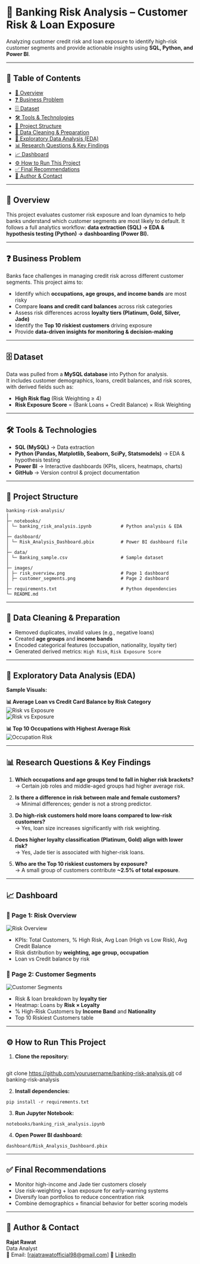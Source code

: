 # 🏦 Banking Risk Analysis – Customer Risk & Loan Exposure  

Analyzing customer credit risk and loan exposure to identify high-risk customer segments and provide actionable insights using **SQL, Python, and Power BI**.  

---

## 📑 Table of Contents
- [📌 Overview](#-overview)  
- [❓ Business Problem](#-business-problem)  
- [🗄️ Dataset](#%EF%B8%8F-dataset)  
- [🛠️ Tools & Technologies](#%EF%B8%8F-tools--technologies)  
- [📂 Project Structure](#-project-structure)  
- [🧹 Data Cleaning & Preparation](#-data-cleaning--preparation)  
- [🔎 Exploratory Data Analysis (EDA)](#-exploratory-data-analysis-eda)  
- [📊 Research Questions & Key Findings](#-research-questions--key-findings)  
- [📈 Dashboard](#-dashboard)  
- [⚙️ How to Run This Project](#%EF%B8%8F-how-to-run-this-project)  
- [✅ Final Recommendations](#-final-recommendations)  
- [👤 Author & Contact](#-author--contact)  

---

## 📌 Overview  
This project evaluates customer risk exposure and loan dynamics to help banks understand which customer segments are most likely to default. It follows a full analytics workflow: **data extraction (SQL) → EDA & hypothesis testing (Python) → dashboarding (Power BI).**  

---

## ❓ Business Problem  
Banks face challenges in managing credit risk across different customer segments. This project aims to:  
- Identify which **occupations, age groups, and income bands** are most risky  
- Compare **loans and credit card balances** across risk categories  
- Assess risk differences across **loyalty tiers (Platinum, Gold, Silver, Jade)**  
- Identify the **Top 10 riskiest customers** driving exposure  
- Provide **data-driven insights for monitoring & decision-making**  

---

## 🗄️ Dataset    

Data was pulled from a **MySQL database** into Python for analysis.  
It includes customer demographics, loans, credit balances, and risk scores, with derived fields such as:  
- **High Risk flag** (Risk Weighting ≥ 4)  
- **Risk Exposure Score** = (Bank Loans + Credit Balance) × Risk Weighting  

---

## 🛠️ Tools & Technologies  
- **SQL (MySQL)** → Data extraction  
- **Python (Pandas, Matplotlib, Seaborn, SciPy, Statsmodels)** → EDA & hypothesis testing  
- **Power BI** → Interactive dashboards (KPIs, slicers, heatmaps, charts)  
- **GitHub** → Version control & project documentation  

---

## 📂 Project Structure  
```
banking-risk-analysis/
│
├─ notebooks/
│ └─ banking_risk_analysis.ipynb           # Python analysis & EDA
│
├─ dashboard/
│ └─ Risk_Analysis_Dashboard.pbix          # Power BI dashboard file
│
├─ data/
│ └─ Banking_sample.csv                    # Sample dataset 
│
├─ images/
│ ├─ risk_overview.png                     # Page 1 dashboard
│ ├─ customer_segments.png                 # Page 2 dashboard
│
├─ requirements.txt                        # Python dependencies
└─ README.md
```

---

## 🧹 Data Cleaning & Preparation 

- Removed duplicates, invalid values (e.g., negative loans)  
- Created **age groups** and **income bands**  
- Encoded categorical features (occupation, nationality, loyalty tier)  
- Generated derived metrics: `High Risk`, `Risk Exposure Score`  

---

## 🔎 Exploratory Data Analysis (EDA)  

**Sample Visuals:**  

**📊 Average Loan vs Credit Card Balance by Risk Category** 
![Risk vs Exposure](images/avg_loan_vs_risk.png)  
![Risk vs Exposure](images/avg_credit_vs_risk.png)  

**📊 Top 10 Occupations with Highest Average Risk**  
![Occupation Risk](images/occupation_vs_risk.png)  

---

## 📊 Research Questions & Key Findings  

1. **Which occupations and age groups tend to fall in higher risk brackets?**  
   → Certain job roles and middle-aged groups had higher average risk.  

2. **Is there a difference in risk between male and female customers?**  
   → Minimal differences; gender is not a strong predictor.  

3. **Do high-risk customers hold more loans compared to low-risk customers?**  
   → Yes, loan size increases significantly with risk weighting.  

4. **Does higher loyalty classification (Platinum, Gold) align with lower risk?**  
   → Yes, Jade tier is associated with higher-risk loans.  

5. **Who are the Top 10 riskiest customers by exposure?**  
   → A small group of customers contribute **~2.5% of total exposure**.  

---

## 📈 Dashboard  

### 🔹 Page 1: Risk Overview  
![Risk Overview](images/risk_overview.png)   
- KPIs: Total Customers, % High Risk, Avg Loan (High vs Low Risk), Avg Credit Balance  
- Risk distribution by **weighting, age group, occupation**  
- Loan vs Credit balance by risk  

### 🔹 Page 2: Customer Segments  
![Customer Segments](images/customer_segments.png)  
- Risk & loan breakdown by **loyalty tier**  
- Heatmap: Loans by **Risk × Loyalty**  
- % High-Risk Customers by **Income Band** and **Nationality**  
- Top 10 Riskiest Customers table  

---

## ⚙️ How to Run This Project  

1. **Clone the repository:**  
   ```
git clone https://github.com/yourusername/banking-risk-analysis.git
cd banking-risk-analysis

2. **Install dependencies:**  
 ```
pip install -r requirements.txt
 ```
3. **Run Jupyter Notebook:**
 ```
notebooks/banking_risk_analysis.ipynb
 ```
4. **Open Power BI dashboard:**
```
dashboard/Risk_Analysis_Dashboard.pbix
```

---

## ✅ Final Recommendations

- Monitor high-income and Jade tier customers closely  
- Use risk-weighting + loan exposure for early-warning systems  
- Diversify loan portfolios to reduce concentration risk  
- Combine demographics + financial behavior for better scoring models

---

## 👤 Author & Contact  

**Rajat Rawat**  
Data Analyst  
📧 Email: [rajatrawatofficial98@gmail.com]
🔗 [LinkedIn](https://www.linkedin.com/in/rajat-rawat-3791a422a/)   